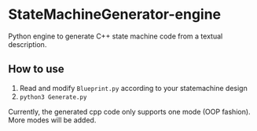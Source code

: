 # StateMachineGenerator-engine
Python engine to generate C++ state machine code from a textual description.

## How to use
1. Read and modify `Blueprint.py` according to your statemachine design
2. `python3 Generate.py`

Currently, the generated cpp code only supports one mode (OOP fashion). More modes will be added.

